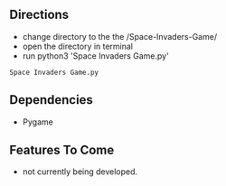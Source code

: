 ## Directions
- change directory to the the /Space-Invaders-Game/
- open the directory in terminal
- run python3 'Space Invaders Game.py'

```
Space Invaders Game.py
```



## Dependencies
- Pygame

## Features To Come
- not currently being developed.

